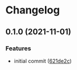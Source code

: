 # Changelog

## 0.1.0 (2021-11-01)


### Features

* initial commit ([621de2c](https://www.github.com/Mesteery/y4m/commit/621de2c80d7e88d5914660e36da0b0b39c4d023c))
